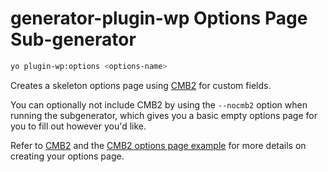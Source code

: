 # generator-plugin-wp Options Page Sub-generator

```bash
yo plugin-wp:options <options-name>
```

Creates a skeleton options page using [CMB2](https://github.com/WebDevStudios/CMB2) for custom fields.

You can optionally not include CMB2 by using the `--nocmb2` option when running the subgenerator, which gives you a basic empty options page for you to fill out however you'd like.

Refer to [CMB2](https://github.com/CMB2/CMB2) and the [CMB2 options page example](https://github.com/WebDevStudios/CMB2-Snippet-Library/tree/master/options-and-settings-pages) for more details on creating your options page.
